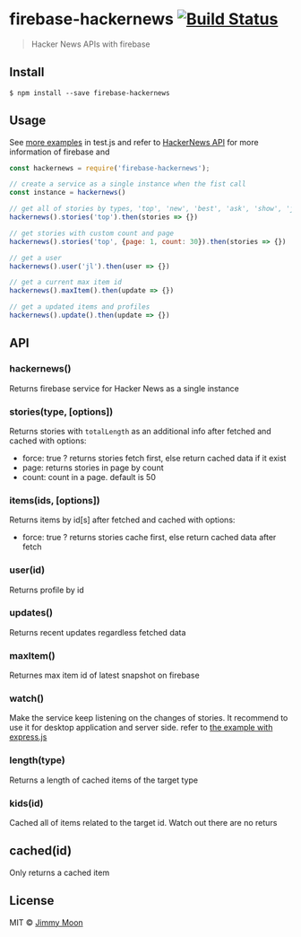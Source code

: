 # firebase-hackernews [![Build Status](https://travis-ci.org/ragingwind/firebase-hackernews.svg?branch=master)](https://travis-ci.org/ragingwind/firebase-hackernews)

> Hacker News APIs with firebase

## Install

```
$ npm install --save firebase-hackernews
```

## Usage

See [more examples](./examples) in test.js and refer to [HackerNews API](https://github.com/HackerNews/API) for more information of firebase and

```js
const hackernews = require('firebase-hackernews');

// create a service as a single instance when the fist call
const instance = hackernews()

// get all of stories by types, 'top', 'new', 'best', 'ask', 'show', 'job'
hackernews().stories('top').then(stories => {})

// get stories with custom count and page
hackernews().stories('top', {page: 1, count: 30}).then(stories => {})

// get a user
hackernews().user('jl').then(user => {})

// get a current max item id
hackernews().maxItem().then(update => {})

// get a updated items and profiles
hackernews().update().then(update => {})
```

## API

### hackernews()

Returns firebase service for Hacker News as a single instance

### stories(type, [options])

Returns stories with `totalLength` as an additional info after fetched and cached with options:

- force: true ? returns stories fetch first, else return cached data if it exist
- page: returns stories in page by count
- count: count in a page. default is 50

### items(ids, [options])

Returns items by id[s] after fetched and cached with options:

- force: true ? returns stories cache first, else return cached data after fetch

### user(id)

Returns profile by id

### updates()

Returns recent updates regardless fetched data

### maxItem()

Returnes max item id of latest snapshot on firebase

### watch()

Make the service keep listening on the changes of stories. It recommend to use it for desktop application and server side. refer to [the example with express.js](./examples/express)

### length(type)

Returns a length of cached items of the target type

### kids(id)

Cached all of items related to the target id. Watch out there are no returs

## cached(id)

Only returns a cached item

## License

MIT © [Jimmy Moon](http://ragingwind.me)
